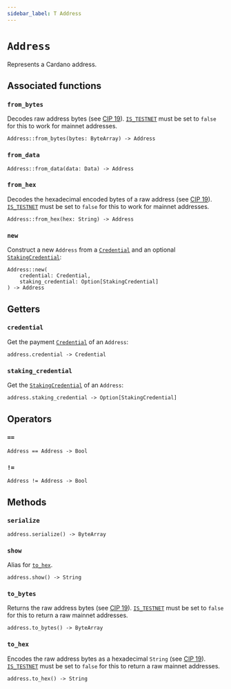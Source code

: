 ```yaml
---
sidebar_label: T Address
---
```

# `Address`

Represents a Cardano address.

## Associated functions

### `from_bytes`

Decodes raw address bytes (see [CIP 19](https://cips.cardano.org/cips/cip19/)). [`IS_TESTNET`](../../api/reference/namespaces/config.md#is_testnet) must be set to `false` for this to work for mainnet addresses.

```helios
Address::from_bytes(bytes: ByteArray) -> Address
```

### `from_data`

```helios
Address::from_data(data: Data) -> Address
```

### `from_hex`

Decodes the hexadecimal encoded bytes of a raw address (see [CIP 19](https://cips.cardano.org/cips/cip19/)). [`IS_TESTNET`](../../api/reference/namespaces/config.md#is_testnet) must be set to `false` for this to work for mainnet addresses.

```helios
Address::from_hex(hex: String) -> Address
```

### `new`

Construct a new `Address` from a [`Credential`](./credential.md) and an optional [`StakingCredential`](./stakingcredential.md):

```helios
Address::new(
    credential: Credential, 
    staking_credential: Option[StakingCredential]
) -> Address
```

## Getters

### `credential`

Get the payment [`Credential`](./credential.md) of an `Address`:

```helios
address.credential -> Credential
```

### `staking_credential`

Get the [`StakingCredential`](./stakingcredential.md) of an `Address`:

```helios
address.staking_credential -> Option[StakingCredential]
```

## Operators

### `==`

```helios
Address == Address -> Bool
```

### `!=`

```helios
Address != Address -> Bool
```

## Methods

### `serialize`

```helios
address.serialize() -> ByteArray
```

### `show`

Alias for [`to_hex`](#to_hex).

```helios
address.show() -> String
```

### `to_bytes`

Returns the raw address bytes (see [CIP 19](https://cips.cardano.org/cips/cip19/)). [`IS_TESTNET`](../../api/reference/namespaces/config.md#is_testnet) must be set to `false` for this to return a raw mainnet addresses.

```helios
address.to_bytes() -> ByteArray
```

### `to_hex`

Encodes the raw address bytes as a hexadecimal `String` (see [CIP 19](https://cips.cardano.org/cips/cip19/)). [`IS_TESTNET`](../../api/reference/namespaces/config.md#is_testnet) must be set to `false` for this to return a raw mainnet addresses.

```helios
address.to_hex() -> String
```